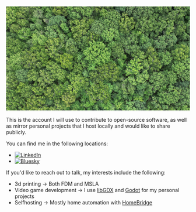 ![trees](./.github/assets/images/top_banner.jpg)

This is the account I will use to contribute to open-source software, as well as mirror personal projects that I host locally and would like to share publicly.

You can find me in the following locations:
- [![LinkedIn](https://img.shields.io/badge/LinkedIn--839496?style=for-the-badge&logo=linkedin&logoColor=839496&labelColor=fdf6e3&color=fdf6e3)](https://www.linkedin.com/in/ken-van-dalsum-89778421)
- [![Bluesky](https://img.shields.io/badge/Bluesky--839496?style=for-the-badge&logo=bluesky&logoColor=839496&labelColor=fdf6e3&color=fdf6e3)](https://bsky.app/profile/kvand.bsky.social)


If you'd like to reach out to talk, my interests include the following:
- 3d printing → Both FDM and MSLA
- Video game development → I use [libGDX](https://github.com/libgdx/libgdxgot) and [Godot](https://github.com/godotengine/godot) for my personal projects
- Selfhosting → Mostly home automation with [HomeBridge](https://github.com/homebridge/homebridge)
    
